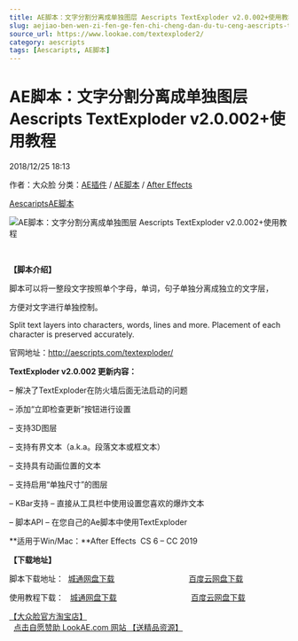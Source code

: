 ```yaml
---
title: AE脚本：文字分割分离成单独图层 Aescripts TextExploder v2.0.002+使用教程
slug: aejiao-ben-wen-zi-fen-ge-fen-chi-cheng-dan-du-tu-ceng-aescripts-textexploder-v2-0-002-shi-yong-jiao-cheng
source_url: https://www.lookae.com/textexploder2/
category: aescripts
tags: [Aescaripts, AE脚本]
---
```

# AE脚本：文字分割分离成单独图层 Aescripts TextExploder v2.0.002+使用教程

2018/12/25 18:13

作者：大众脸
分类：[AE插件](https://www.lookae.com/after-effects/aechajian/) / [AE脚本](https://www.lookae.com/after-effects/aescripts/) / [After Effects](https://www.lookae.com/after-effects/)

[Aescaripts](https://www.lookae.com/tag/aescaripts/)[AE脚本](https://www.lookae.com/tag/ae%e8%84%9a%e6%9c%ac/)

![AE脚本：文字分割分离成单独图层 Aescripts TextExploder v2.0.002+使用教程](https://www.lookae.com/wp-content/uploads/2019/09/Text-Exploder.jpg "AE脚本：文字分割分离成单独图层 Aescripts TextExploder v2.0.002+使用教程-LookAE.com")

[﻿](https://cloud.video.taobao.com//play/u/705956171/p/1/e/6/t/1/50027194666.mp4)

**【脚本介绍】**

脚本可以将一整段文字按照单个字母，单词，句子单独分离成独立的文字层，

方便对文字进行单独控制。

Split text layers into characters, words, lines and more. Placement of each character is preserved accurately.

官网地址：http://aescripts.com/textexploder/

**TextExploder v2.0.002 更新内容：**

– 解决了TextExploder在防火墙后面无法启动的问题

– 添加“立即检查更新”按钮进行设置

– 支持3D图层

– 支持有界文本（a.k.a。段落文本或框文本）

– 支持具有动画位置的文本

– 支持启用“单独尺寸”的图层

– KBar支持 – 直接从工具栏中使用设置您喜欢的爆炸文本

– 脚本API – 在您自己的Ae脚本中使用TextExploder

**适用于Win/Mac：**After Effects  CS 6 – CC 2019

**【下载地址】**

脚本下载地址：  [城通网盘下载](https://lookae.ctfile.com/fs/680462-327475888)                                  [百度云网盘下载](https://pan.baidu.com/s/1EuOXw82Om_eJpyR5-DavuA)

使用教程下载：   [城通网盘下载](https://www.pipipan.com/fs/680462-220389175)                                  [百度云网盘下载](https://pan.baidu.com/s/1miMJgOK)

[【大众脸官方淘宝店】](https://lookae.taobao.com/)                [点击自愿赞助 LookAE.com 网站 【送精品资源】](https://www.lookae.com/sponsor/)
